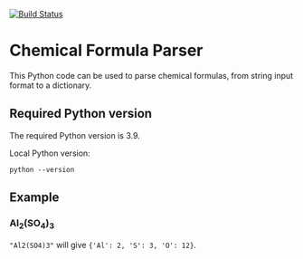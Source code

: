 [![Build Status](https://travis-ci.com/SebastienEveno/molecule-parser.svg?branch=master)](https://travis-ci.com/SebastienEveno/molecule-parser)

# Chemical Formula Parser
This Python code can be used to parse chemical formulas, from string input format to a dictionary.

## Required Python version
The required Python version is 3.9.

Local Python version:
```
python --version
```
## Example
### Al<sub>2</sub>(SO<sub>4</sub>)<sub>3</sub>
`"Al2(SO4)3"` will give `{'Al': 2, 'S': 3, 'O': 12}`.